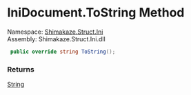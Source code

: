 # IniDocument.ToString Method
Namespace: [Shimakaze.Struct.Ini](Shimakaze.Struct.Ini/Shimakaze.Struct.Ini.md)  
Assembly: Shimakaze.Struct.Ini.dll  

```csharp
 public override string ToString();
```

### Returns
[String](https://docs.microsoft.com/zh-cn/dotnet/api/system.string?view=dotnet-plat-ext-3.1)
